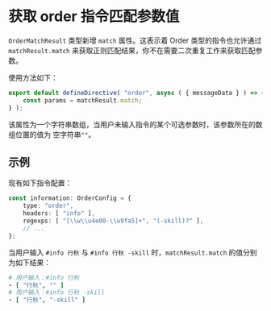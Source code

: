 # 获取 order 指令匹配参数值

`OrderMatchResult` 类型新增 `match` 属性。这表示着 Order 类型的指令也允许通过 `matchResult.match` 来获取正则匹配结果，你不在需要二次重复工作来获取匹配参数。

使用方法如下：

```ts
export default defineDirective( "order", async ( { messageData } ) => {
    const params = matchResult.match;
} );
```

该属性为一个字符串数组，当用户未输入指令的某个可选参数时，该参数所在的数组位置的值为 空字符串`""`。

## 示例

现有如下指令配置：

```ts
const information: OrderConfig = {
    type: "order",
    headers: [ "info" ],
    regexps: [ "[\\w\\u4e00-\\u9fa5]+", "(-skill)?" ],
    // ...
};
```

当用户输入 `#info 行秋` 与 `#info 行秋 -skill` 时，`matchResult.match` 的值分别为如下结果：

```yaml
# 用户输入：#info 行秋
- [ "行秋", "" ]
# 用户输入：#info 行秋 -skill
- [ "行秋", "-skill" ]
```